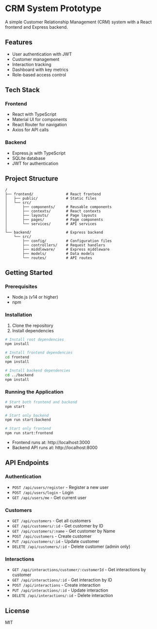 # CRM System Prototype

A simple Customer Relationship Management (CRM) system with a React frontend and Express backend.

## Features

- User authentication with JWT
- Customer management
- Interaction tracking
- Dashboard with key metrics
- Role-based access control

## Tech Stack

### Frontend
- React with TypeScript
- Material UI for components
- React Router for navigation
- Axios for API calls

### Backend
- Express.js with TypeScript
- SQLite database
- JWT for authentication

## Project Structure

```
/
├── frontend/               # React frontend
│   ├── public/             # Static files
│   └── src/
│       ├── components/     # Reusable components
│       ├── contexts/       # React contexts
│       ├── layouts/        # Page layouts
│       ├── pages/          # Page components
│       └── services/       # API services
│
└── backend/                # Express backend
    └── src/
        ├── config/         # Configuration files
        ├── controllers/    # Request handlers
        ├── middleware/     # Express middleware
        ├── models/         # Data models
        └── routes/         # API routes
```

## Getting Started

### Prerequisites

- Node.js (v14 or higher)
- npm

### Installation

1. Clone the repository
2. Install dependencies

```bash
# Install root dependencies
npm install

# Install frontend dependencies
cd frontend
npm install

# Install backend dependencies
cd ../backend
npm install
```

### Running the Application

```bash
# Start both frontend and backend
npm start

# Start only backend
npm run start:backend

# Start only frontend
npm run start:frontend
```

- Frontend runs at: http://localhost:3000
- Backend API runs at: http://localhost:8000

## API Endpoints

### Authentication
- `POST /api/users/register` - Register a new user
- `POST /api/users/login` - Login
- `GET /api/users/me` - Get current user

### Customers
- `GET /api/customers` - Get all customers
- `GET /api/customers/:id` - Get customer by ID
- `GET /api/customers/:name` - Get customer by Name
- `POST /api/customers` - Create customer
- `PUT /api/customers/:id` - Update customer
- `DELETE /api/customers/:id` - Delete customer (admin only)

### Interactions
- `GET /api/interactions/customer/:customerId` - Get interactions by customer
- `GET /api/interactions/:id` - Get interaction by ID
- `POST /api/interactions` - Create interaction
- `PUT /api/interactions/:id` - Update interaction
- `DELETE /api/interactions/:id` - Delete interaction

## License

MIT